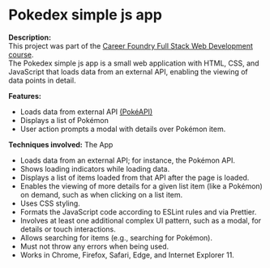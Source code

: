 # Pokedex simple js app

**Description:**
<br />
This project was part of the [Career Foundry Full Stack Web Development course](https://careerfoundry.com/en/courses/become-a-web-developer/?utm_term=career%20in%20web%20development&utm_source=google&utm_medium=cpc&utm_campaign=14244828214&utm_content=539937889130&hsa_acc=4365541401&hsa_net=adwords&hsa_cam=14244828214&hsa_tgt=aud-543084261533:kwd-99887950&hsa_kw=career%20in%20web%20development&hsa_ver=3&hsa_mt=p&hsa_grp=124533600894&hsa_src=g&hsa_ad=539937889130&gclid=CjwKCAiA1JGRBhBSEiwAxXblwSyLei019fgEjNM4EFkCouyijJGMK4IYV43EYmzcBn9baoRkIV169RoCCs8QAvD_BwE).
<br />
The Pokedex simple js app is a small web application with HTML, CSS, and JavaScript that loads data from an external API, enabling the viewing of data points in detail.

**Features:**

- Loads data from external API [(PokéAPI)](https://pokeapi.co/)
- Displays a list of Pokémon
- User action prompts a modal with details over Pokémon item.

**Techniques involved:**
The App

- Loads data from an external API; for instance, the Pokémon API.
- Shows loading indicators while loading data.
- Displays a list of items loaded from that API after the page is loaded.
- Enables the viewing of more details for a given list item (like a Pokémon) on demand, such as when clicking on a list item.
- Uses CSS styling.
- Formats the JavaScript code according to ESLint rules and via Prettier.
- Involves at least one additional complex UI pattern, such as a modal, for details or touch interactions.
- Allows searching for items (e.g., searching for Pokémon).
- Must not throw any errors when being used.
- Works in Chrome, Firefox, Safari, Edge, and Internet Explorer 11.
